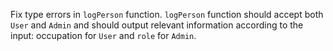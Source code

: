 Fix type errors in `logPerson` function. `logPerson` function should accept both `User` and `Admin` and should output relevant information according to the input: occupation for `User` and `role` for `Admin`.